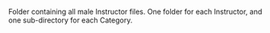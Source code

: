 Folder containing all male Instructor files. One folder for each Instructor, and one sub-directory for each Category.